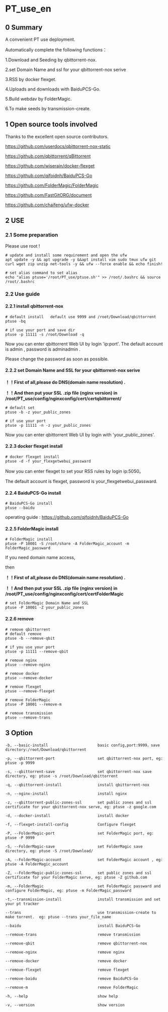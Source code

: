 # PT_use_en

## 0 Summary

A convenient PT use deployment.

Automatically complete the following functions：

1.Download and Seeding by qbittorrent-nox.

2.set Domain Name and ssl for your qbittorrent-nox serive

3.RSS by docker flexget.

4.Uploads and downloads with BaiduPCS-Go.

5.Build webdav by FolderMagic.

6.To make seeds by transmission-create.

## 1 Open source tools involved

Thanks to the excellent open source contributors.

https://github.com/userdocs/qbittorrent-nox-static

https://github.com/qbittorrent/qBittorrent

https://github.com/wiserain/docker-flexget

https://github.com/qjfoidnh/BaiduPCS-Go

https://github.com/FolderMagic/FolderMagic

https://github.com/FastGitORG/document

https://github.com/chaifeng/ufw-docker

## 2 USE

### 2.1 Some preparation

Please use root !

```shell
# update and install some requirement and open the ufw
apt update -y && apt upgrade -y &&apt install vim sudo tmux ufw git curl wget zip unzip net-tools -y && ufw --force enable && echo finish!

# set alias command to set alias
echo "alias ptuse='/root/PT_use/ptuse.sh'" >> /root/.bashrc && source /root/.bashrc
```

### 2.2 Use guide

#### 2.2.1 install qbittorrent-nox  

```shell
# default install   default use 9999 and /root/Download/qbittorrent
ptuse -bq

# if use your port and save dir 
ptuse -p 11111 -s /root/Download -q
```

Now you can enter qbittorrent Web UI by login 'ip:port'. The default account is admin , password is adminadmin . 

Please change the password as soon as possible.

#### 2.2.2 set Domain Name and SSL for your qbittorrent-nox serive



**！！First of all,please do DNS(domain name resolution) .**

**！！And then put your SSL .zip file (nginx version) in   /root/PT_use/config/nginxconfig/cert/certqbittorrent/**



```shell
# default set 
ptuse -b -z your_public_zones

# if use your port
ptuse -p 11111 -n -z your_public_zones
```

Now you can enter qbittorrent Web UI by login with 'your_public_zones'.

#### 2.2.3 docker flexget install

```shell
# docker flexget install
ptuse -d -f your_flexgetwebui_passward
```

Now you can enter flexget to set your RSS rules by login ip:5050。

The default account is flexget, password is your_flexgetwebui_passward.

#### 2.2.4 BaiduPCS-Go install

```shell
# BaiduPCS-Go install
ptuse --baidu
```

operating guide : https://github.com/qjfoidnh/BaiduPCS-Go

#### 2.2.5 FolderMagic install

```shell
# FolderMagic install
ptuse -P 10001 -S /root/share -A FolderMagic_account -m FolderMagic_passward
```

If you need domain name access,

then

**！！First of all,please do DNS(domain name resolution) .**

**！！And then put your SSL .zip file (nginx version) in   /root/PT_use/config/nginxconfig/cert/certFolderMagic**

```shell
# set FolderMagic Domain Name and SSL
ptuse -P 10001 -Z your_public_zones
```

#### 2.2.6 remove

```shell
# remove qbittorrent
# default remove
ptuse -b --remove-qbit

# if you use your port
ptuse -p 11111 --remove-qbit

# remove nginx
ptuse --remove-nginx

# remove docker 
ptuse --remove-docker

# remove flexget
ptuse --remove-flexget

# remove FolderMagic 
ptuse -P 10001 --remove-m

# remove transmission
ptuse --remove-trans
```

## 3 Option



```shell
-b, --basic-install                      basic config,port:9999，save directory:/root/Download/qbittorrent

-p, --qbittorrent-port                   set qbittorrent-nox port, eg: ptuse -p 9999

-s, --qbittorrent-save      			 set qbittorrent-nox save directory, eg: ptuse -s /root/Download/qbittorrent

-q, --qbittorrent-install                install qbittorrent-nox

-n, --nginx-install                      install nginx

-z, --qbittorrent-public-zones-ssl       set public zones and ssl certificate for your qbittorrent-nox serve, eg: ptuse -z google.com

-d, --docker-install                     install docker

-f, --flexget-install-config             Configure flexget

-P, --FolderMagic-port                   set FolderMagic port, eg: ptuse -P 9999

-S, --FolderMagic-save                   set FolderMagic save directory, eg: ptuse -S /root/Download/

-A, --FolderMagic-account                set FolderMagic account , eg: ptuse -A FolderMagic_account

-Z, --FolderMagic-public-zones-ssl       set public zones and ssl certificate for your FolderMagic serve, eg: ptuse -Z github.com

-m, --FolderMagic                        set FolderMagic passward and configure FolderMagic, eg: ptuse -m FolderMagic_passward

-t,--transmission-install                install transmission and set your pt tracker

--trans                                  use transmission-create to make torrent.  eg: ptuse --trans your_file_name

--baidu                                  install BaiduPCS-Go

--remove-trans                           remove transmission

--remove-qbit                            remove qbittorrent-nox

--remove-nginx                           remove nginx
 
--remove-docker                          remove docker

--remove-flexget                         remove flexget 

--remove-baidu                           remove BaiduPCS-Go

--remove-m                               remove FolderMagic

-h, --help                               show help

-v, --version                            show version
```

